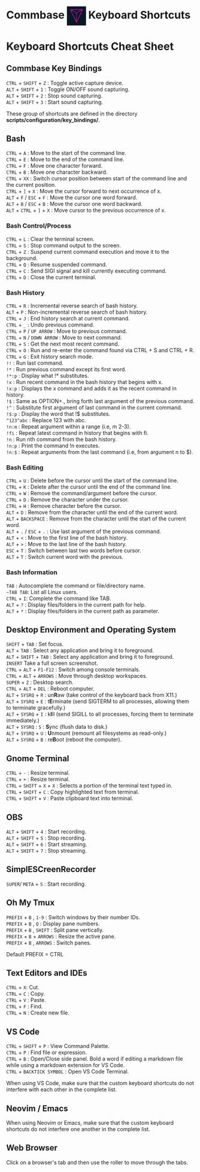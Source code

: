 # Commbase <img align="center" ALT="Visual Studio Code" width="10%" src="./images/commbase.png" /> Keyboard Shortcuts

# Keyboard Shortcuts Cheat Sheet

## Commbase Key Bindings

`CTRL` + `SHIFT` + `Z` : Toggle active capture device.
<br />`ALT` + `SHIFT` + `1` : Toggle ON/OFF sound capturing.
<br />`ALT` + `SHIFT` + `2` : Stop sound capturing.
<br />`ALT` + `SHIFT` + `3` : Start sound capturing.

These group of shortcuts are defined in the directory **scripts/configuration/key_bindings/**.

## Bash

`CTRL` + `A` : Move to the start of the command line.
<br />`CTRL` + `E` : Move to the end of the command line.
<br />`CTRL` + `F` : Move one character forward.
<br />`CTRL` + `B` : Move one character backward.
<br />`CTRL` + `XX` : Switch cursor position between start of the command line and the current position.
<br />`CTRL` + `]` + `X` : Move the cursor forward to next occurrence of x.
<br />`ALT` + `F` / `ESC` + `F` : Move the cursor one word forward.
<br />`ALT` + `B` / `ESC` + `B`	:	Move the cursor one word backward.
<br />`ALT` + `CTRL` + `]` + `X` : Move cursor to the previous occurrence of x.

###	Bash Control/Process

`CTRL` + `L` : Clear the terminal screen.
<br />`CTRL` + `S` : Stop command output to the screen.
<br />`CTRL` + `Z` : Suspend current command execution and move it to the background.
<br />`CTRL` + `Q` : Resume suspended command.
<br />`CTRL` + `C` : Send SIGI signal and kill currently executing command.
<br />`CTRL` + `D` : Close the current terminal.

###	Bash History

`CTRL` + `R` : Incremental reverse search of bash history.
<br />`ALT` + `P` : Non-incremental reverse search of bash history.
<br />`CTRL` + `J` : End history search at current command.
<br />`CTRL` + `_` :	Undo previous command.
<br />`CTRL` + `P` / `UP ARROW` : Move to previous command.
<br />`CTRL` + `N` / `DOWN ARROW` :	Move to next command.
<br />`CTRL` + `S` : Get the next most recent command.
<br />`CTRL` + `O` : Run and re-enter the command found via CTRL + S and CTRL + R.
<br />`CTRL` + `G` : Exit history search mode.
<br />`!!` : Run last command.
<br />`!*` : Run previous command except its first word.
<br />`!*:p` : Display what !* substitutes.
<br />`!x` : Run recent command in the bash history that begins with x.
<br />`!x:p` : Displays the x command and adds it as the recent command in history.
<br />`!$` : Same as OPTION+., bring forth last argument of the previous command.
<br />`!^` : Substitute first argument of last command in the current command.
<br />`!$:p` : Display the word that !$ substitutes.
<br />`^123^abc` : Replace 123 with abc.
<br />`!n:m` : Repeat argument within a range (i.e, m 2-3).
<br />`!fi`	:	Repeat latest command in history that begins with fi.
<br />`!n` : Run nth command from the bash history.
<br />`!n:p` : Print the command !n executes.
<br />`!n:$` : Repeat arguments from the last command (i.e, from argument n to $).

###	Bash Editing

`CTRL` + `U` : Delete before the cursor until the start of the command line.
<br />`CTRL` + `K` : Delete after the cursor until the end of the command line.
<br />`CTRL` + `W` : Remove the command/argument before the cursor.
<br />`CTRL` + `D` : Remove the character under the cursor.
<br />`CTRL` + `H` : Remove character before the cursor.
<br />`ALT` + `D` : Remove from the character until the end of the current word.
<br />`ALT` + `BACKSPACE` : Remove from the character until the start of the current word.
<br />`ALT` + `.` / `ESC` + `.` : Use last argument of the previous command.
<br />`ALT` + `<` : Move to the first line of the bash history.
<br />`ALT` + `>` : Move to the last line of the bash history.
<br />`ESC` + `T` : Switch between last two words before cursor.
<br />`ALT` + `T` : Switch current word with the previous.

###	Bash Information

`TAB` : Autocomplete the command or file/directory name.
<br />`~TAB TAB`:	List all Linux users.
<br />`CTRL` + `I`: Complete the command like TAB.
<br />`ALT` + `?` : Display files/folders in the current path for help.
<br />`ALT` + `*` : Display files/folders in the current path as parameter.

## Desktop Environment and Operating System

`SHIFT` + `TAB` : Set focus.
<br />`ALT` + `TAB` : Select any application and bring it to foreground.
<br />`ALT` + `SHIFT` + `TAB` : Select any application and bring it to foreground.
<br />`INSERT` Take a full screen screenshot.
<br />`CTRL` + `ALT` + `F1-F12` : Switch among console terminals.
<br />`CTRL` + `ALT` + `ARROWS` : Move through desktop workspaces.
<br />`SUPER` + `Z` : Desktop search.
<br />`CTRL` + `ALT` + `DEL` : Reboot computer.
<br />`ALT` + `SYSRQ` + `R` : un**R**aw (take control of the keyboard back from X11.)
<br />`ALT` + `SYSRQ` + `E` : t**E**rminate (send SIGTERM to all processes, allowing them to terminate gracefully.)
<br />`ALT` + `SYSRQ` + `I` : k**I**ll (send SIGILL to all processes, forcing them to terminate immediately.)
<br />`ALT` + `SYSRQ` : `S` : **S**ync (flush data to disk.)
<br />`ALT` + `SYSRQ` + `U` : **U**nmount (remount all filesystems as read-only.)
<br />`ALT` + `SYSRQ` + `B` : re**B**oot (reboot the computer).

## Gnome Terminal

`CTRL` + `-` : Resize terminal.
<br />`CTRL` + `+` : Resize terminal.
<br />`CTRL` + `SHIFT` + `X` + `X` : Selects a portion of the terminal text typed in.
<br />`CTRL` + `SHIFT` + `C` : Copy highlighted text from terminal.
<br />`CTRL` + `SHIFT` + `V` : Paste clipboard text into terminal.

## OBS

`ALT` + `SHIFT` + `4` : Start recording.
<br />`ALT` + `SHIFT` + `5` : Stop recording.
<br />`ALT` + `SHIFT` + `6` : Start streaming.
<br />`ALT` + `SHIFT` + `7` : Stop streaming.

## SimplESCreenRecorder

`SUPER`/ `META` + `S` : Start recording.

## Oh My Tmux

`PREFIX` + `B` , `1-9` : Switch windows by their number IDs.
<br />`PREFIX` + `B` , `Q` : Display pane numbers.
<br />`PREFIX` + `B` , `SHIFT` : Split pane vertically.
<br />`PREFIX` + `B` + `ARROWS` : Resize the active pane.
<br />`PREFIX` + `B` , `ARROWS` : Switch panes.

Default PREFIX = CTRL

## Text Editors and IDEs

`CTRL` +	`X`: Cut.
<br />`CTRL` + `C` : Copy.
<br />`CTRL` + `V` : Paste.
<br />`CTRL` + `F` : Find.
<br />`CTRL` + `N` : Create new file.

## VS Code

`CTRL` + `SHIFT` + `P` : View Command Palette.
<br />`CTRL` + `P` : Find file or expression.
<br />`CTRL` + `B` : Open/Close side panel. Bold a word if editing a markdown file while using a markdown extension for VS Code.
<br />`CTRL` + `BACKTICK SYMBOL` : Open VS Code Terminal.

When using VS Code, make sure that the custom keyboard shortcuts do not interfere with each other in the complete list.

## Neovim / Emacs

When using Neovim or Emacs, make sure that the custom keyboard shortcuts do not interfere one another in the complete list.

## Web Browser

Click on a browser's tab and then use the roller to move through the tabs.
